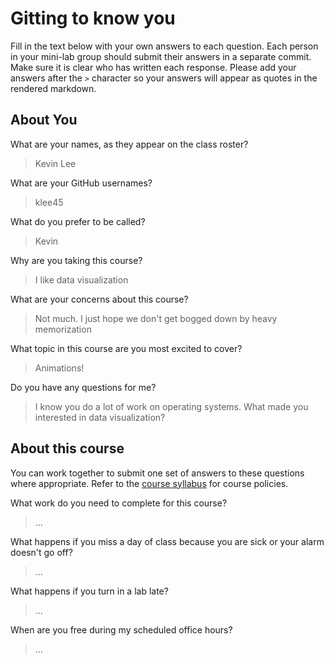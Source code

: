 # Gitting to know you
Fill in the text below with your own answers to each question. Each person in your mini-lab group should submit their answers in a separate commit. Make sure it is clear who has written each response. Please add your answers after the `>` character so your answers will appear as quotes in the rendered markdown.

## About You
What are your names, as they appear on the class roster?
> Kevin Lee

What are your GitHub usernames?
> klee45

What do you prefer to be called?
> Kevin

Why are you taking this course?
> I like data visualization

What are your concerns about this course?
> Not much. I just hope we don't get bogged down by heavy memorization

What topic in this course are you most excited to cover?
> Animations!

Do you have any questions for me?
> I know you do a lot of work on operating systems. What made you interested in data visualization?

## About this course
You can work together to submit one set of answers to these questions where appropriate. Refer to the [course syllabus](http://www.cs.grinnell.edu/~curtsinger/teaching/2017S/CSC395/syllabus/) for course policies.

What work do you need to complete for this course?
> ...

What happens if you miss a day of class because you are sick or your alarm doesn't go off?
> ...

What happens if you turn in a lab late?
> ...

When are you free during my scheduled office hours?
> ...
